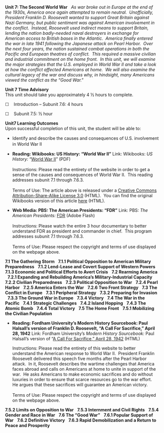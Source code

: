 **Unit 7: The Second World War** <span id="7"></span> 
*As war broke out in Europe at the end of the 1930s, America once again
attempted to remain neutral.  Unofficially, President Franklin D.
Roosevelt wanted to support Great Britain against Nazi Germany, but
public sentiment was against American involvement in the conflict. 
Instead, Roosevelt used indirect means to support Britain, lending the
nation badly-needed naval destroyers in exchange for American access to
British bases in the Atlantic.  America finally entered the war in late
1941 following the Japanese attack on Pearl Harbor.  Over the next four
years, the nation sustained combat operations in both the Pacific and
European theatres of conflict.  This required a massive civilian and
industrial commitment on the home front.  In this unit, we will examine
the major strategies that the U.S. employed in World War II and take a
look at how the conflict affected Americans at home.  We will also
examine the cultural legacy of the war and discuss why, in hindsight,
many Americans viewed the conflict as the “Good War."*

**Unit 7 Time Advisory**  
This unit should take you approximately 4 ½ hours to complete.

☐    Introduction – Subunit 7.6: 4 hours

☐    Subunit 7.5: ½ hour

**Unit7 Learning Outcomes**  
Upon successful completion of this unit, the student will be able to:

-   <span class="Apple-style-span" style="line-height: 19px; ">Identify
    and describe the causes and consequences of U.S. involvement in
    World War II</span>

-   **Reading: Wikibooks: US History: “World War II”**
    Link: Wikibooks: *US History:* “[World War
    II](https://resources.saylor.org/wwwresources/archived/site/wp-content/uploads/2011/03/US-History_World-War-II-and-Rise-of-Atomic-Age.pdf)”
    (PDF)  
        
     Instructions: Please read the entirety of the website in order to
    get a sense of the causes and consequences of World War II.  This
    reading addresses subunit 7.1 through 7.6.3.  
        
     Terms of Use: The article above is released under a [Creative
    Commons Attribution-Share-Alike License
    3.0](http://creativecommons.org/licenses/by-sa/3.0/) (HTML).  You
    can find the original Wikibooks version of this article
    [here](http://en.wikibooks.org/wiki/US_History/World_War_II_and_Rise_of_Atomic_Age)
    (HTML).

-   **Web Media: PBS: The American Presidents: “FDR”**
    Link: PBS: *The American Presidents:*
    [FDR](http://video.pbs.org/video/1049332797/) (Adobe Flash)  
        
     Instructions: Please watch the entire 3 hour documentary to better
    understand FDR as president and commander in chief.  This program
    addresses subunit 7.1 through 7.6.3.  
        
     Terms of Use: Please respect the copyright and terms of use
    displayed on the webpage above.

**7.1 The Gathering Storm** <span id="7.1"></span> 
**7.1.1 Political Opposition to American Military Preparedness** <span
id="7.1.1"></span> 
**7.1.2 Lend-Lease and Covert Support of Western Powers** <span
id="7.1.2"></span> 
**7.1.3 Economic and Political Efforts to Avert Crisis** <span
id="7.1.3"></span> 
**7.2 Rearming America** <span id="7.2"></span> 
**7.2.1 Expanding and Rebuilding America’s Military-Industrial
Capacity** <span id="7.2.1"></span> 
**7.2.2 Civilian Preparedness** <span id="7.2.2"></span> 
**7.2.3 Political Opposition to War** <span id="7.2.3"></span> 
**7.2.4 Pearl Harbor** <span id="7.2.4"></span> 
**7.2.5 America Enters the War** <span id="7.2.5"></span> 
**7.2.6 Two Front Strategy** <span id="7.2.6"></span> 
**7.3 The Conflict in Europe** <span id="7.3"></span> 
**7.3.1 Peripheral Strategy** <span id="7.3.1"></span> 
**7.3.2 Preparing for Invasion** <span id="7.3.2"></span> 
**7.3.3 The Ground War in Europe** <span id="7.3.3"></span> 
**7.3.4 Victory** <span id="7.3.4"></span> 
**7.4 The War in the Pacific** <span id="7.4"></span> 
**7.4.1 Strategic Challenges** <span id="7.4.1"></span> 
**7.4.2 Island Hopping** <span id="7.4.2"></span> 
**7.4.3 The Atomic Bomb** <span id="7.4.3"></span> 
**7.4.4 Total Victory** <span id="7.4.4"></span> 
**7.5 The Home Front** <span id="7.5"></span> 
**7.5.1 Mobilizing the Civilian Population** <span id="7.5.1"></span> 
-   **Reading: Fordham University’s Modern History Sourcebook: Paul
    Halsall’s version of Franklin D. Roosevelt, “A Call For Sacrifice,”
    April 28, 1942**
    Link: Fordham University’s *Modern History Sourcebook:* Paul
    Halsall’s version of “[A Call For Sacrifice,” April 28,
    1942](http://www.fordham.edu/halsall/mod/1942roosevelt-sacrifice.html)
    (HTML)  
      
     Instructions: Please read the entirety of this website to better
    understand the American response to World War II.  President
    Franklin Roosevelt delivered this speech five months after the Pearl
    Harbor attack.  In it, Roosevelt describes the wartime challenges
    that America faces abroad and calls on Americans at home to unite in
    support of the war.  He asks Americans to make economic sacrifices
    and do without luxuries in order to ensure that scarce resources go
    to the war effort.  He argues that these sacrifices will guarantee
    an American victory.  
        
     Terms of Use: Please respect the copyright and terms of use
    displayed on the webpage above.

**7.5.2 Limits on Opposition to War** <span id="7.5.2"></span> 
**7.5.3 Internment and Civil Rights** <span id="7.5.3"></span> 
**7.5.4 Gender and Race in War** <span id="7.5.4"></span> 
**7.6 The “Good War”** <span id="7.6"></span> 
**7.6.1 Popular Support of War** <span id="7.6.1"></span> 
**7.6.2 Definitive Victory** <span id="7.6.2"></span> 
**7.6.3 Rapid Demobilization and a Return to Peace and Prosperity**
<span id="7.6.3"></span> 
